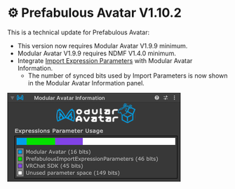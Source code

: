 ﻿---
date: 2024-03-28T12:00
---

# ⚙️ Prefabulous Avatar V1.10.2

This is a technical update for Prefabulous Avatar:
- This version now requires Modular Avatar V1.9.9 minimum.
- Modular Avatar V1.9.9 requires NDMF V1.4.0 minimum.
- Integrate [Import Expression Parameters](/docs/products/prefabulous/vrchat/import-expression-parameters) with Modular Avatar Information.
  - The number of synced bits used by Import Parameters is now shown in the Modular Avatar Information panel.

![2024-03-27-p1-Unity_yH0bzcLRVK.png](img%2F2024-03-27-p1-Unity_yH0bzcLRVK.png)
